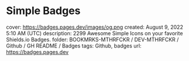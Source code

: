 # Simple Badges

cover: https://badges.pages.dev/images/og.png
created: August 9, 2022 5:10 AM (UTC)
description: 2299 Awesome Simple Icons on your favorite Shields.io Badges.
folder: BOOKMRKS-MTHRFCKR / DEV-MTHRFCKR / Github / GH README / Badges
tags: Github, badges
url: https://badges.pages.dev